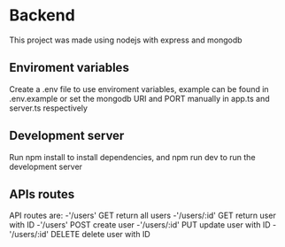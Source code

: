 # Backend

This project was made using nodejs with express and mongodb

## Enviroment variables

Create a .env file to use enviroment variables, example can be found in .env.example or set the mongodb URI and PORT manually in app.ts and server.ts respectively

## Development server

Run npm install to install dependencies, and npm run dev to run the development server

## APIs routes

API routes are:
  -'/users' GET return all users
  -'/users/:id' GET return user with ID
  -'/users' POST create user
  -'/users/:id' PUT update user with ID
  -'/users/:id' DELETE delete user with ID
